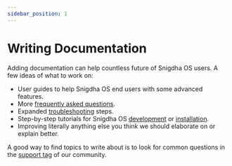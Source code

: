 ```yaml
---
sidebar_position: 1
---
```

# Writing Documentation

Adding documentation can help countless future of Snigdha OS users. A few ideas of what to work on:

- User guides to help Snigdha OS end users with some advanced features.
- More [frequently asked questions](/introduction/faqs).
- Expanded [troubleshooting](/category/troubleshoot) steps.
- Step-by-step tutorials for Snigdha OS [development](/category/developers-guide) or [installation](/category/installation). 
- Improving literally anything else you think we should elaborate on or explain better.

A good way to find topics to write about is to look for common questions in the [support tag](https://forum.snigdhaos.org/t/support) of our community.
